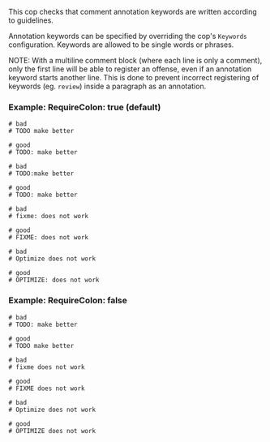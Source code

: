 This cop checks that comment annotation keywords are written according
to guidelines.

Annotation keywords can be specified by overriding the cop's `Keywords`
configuration. Keywords are allowed to be single words or phrases.

NOTE: With a multiline comment block (where each line is only a
comment), only the first line will be able to register an offense, even
if an annotation keyword starts another line. This is done to prevent
incorrect registering of keywords (eg. `review`) inside a paragraph as an
annotation.

### Example: RequireColon: true (default)
    # bad
    # TODO make better

    # good
    # TODO: make better

    # bad
    # TODO:make better

    # good
    # TODO: make better

    # bad
    # fixme: does not work

    # good
    # FIXME: does not work

    # bad
    # Optimize does not work

    # good
    # OPTIMIZE: does not work

### Example: RequireColon: false
    # bad
    # TODO: make better

    # good
    # TODO make better

    # bad
    # fixme does not work

    # good
    # FIXME does not work

    # bad
    # Optimize does not work

    # good
    # OPTIMIZE does not work